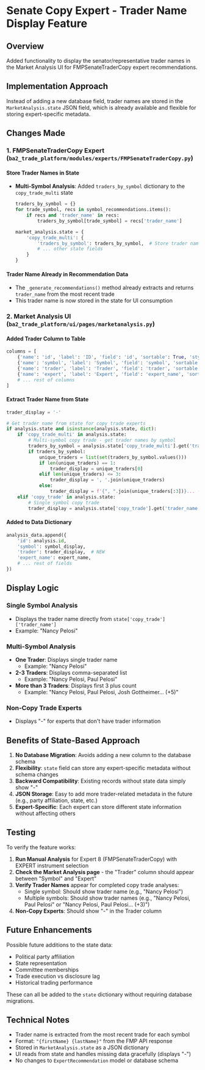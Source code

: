 # Senate Copy Expert - Trader Name Display Feature

## Overview
Added functionality to display the senator/representative trader names in the Market Analysis UI for FMPSenateTraderCopy expert recommendations.

## Implementation Approach
Instead of adding a new database field, trader names are stored in the `MarketAnalysis.state` JSON field, which is already available and flexible for storing expert-specific metadata.

## Changes Made

### 1. FMPSenateTraderCopy Expert (`ba2_trade_platform/modules/experts/FMPSenateTraderCopy.py`)

#### Store Trader Names in State
- **Multi-Symbol Analysis**: Added `traders_by_symbol` dictionary to the `copy_trade_multi` state
  ```python
  traders_by_symbol = {}
  for trade_symbol, recs in symbol_recommendations.items():
      if recs and 'trader_name' in recs:
          traders_by_symbol[trade_symbol] = recs['trader_name']
  
  market_analysis.state = {
      'copy_trade_multi': {
          'traders_by_symbol': traders_by_symbol,  # Store trader names for UI
          # ... other state fields
      }
  }
  ```

#### Trader Name Already in Recommendation Data
- The `_generate_recommendations()` method already extracts and returns `trader_name` from the most recent trade
- This trader name is now stored in the state for UI consumption

### 2. Market Analysis UI (`ba2_trade_platform/ui/pages/marketanalysis.py`)

#### Added Trader Column to Table
```python
columns = [
    {'name': 'id', 'label': 'ID', 'field': 'id', 'sortable': True, 'style': 'width: 80px'},
    {'name': 'symbol', 'label': 'Symbol', 'field': 'symbol', 'sortable': True, 'style': 'width: 100px'},
    {'name': 'trader', 'label': 'Trader', 'field': 'trader', 'sortable': True, 'style': 'width: 150px'},  # NEW
    {'name': 'expert', 'label': 'Expert', 'field': 'expert_name', 'sortable': True, 'style': 'width: 150px'},
    # ... rest of columns
]
```

#### Extract Trader Name from State
```python
trader_display = '-'

# Get trader name from state for copy trade experts
if analysis.state and isinstance(analysis.state, dict):
    if 'copy_trade_multi' in analysis.state:
        # Multi-symbol copy trade - get trader names by symbol
        traders_by_symbol = analysis.state['copy_trade_multi'].get('traders_by_symbol', {})
        if traders_by_symbol:
            unique_traders = list(set(traders_by_symbol.values()))
            if len(unique_traders) == 1:
                trader_display = unique_traders[0]
            elif len(unique_traders) <= 3:
                trader_display = ', '.join(unique_traders)
            else:
                trader_display = f'{", ".join(unique_traders[:3])}... (+{len(unique_traders)-3})'
    elif 'copy_trade' in analysis.state:
        # Single symbol copy trade
        trader_display = analysis.state['copy_trade'].get('trader_name', '-')
```

#### Added to Data Dictionary
```python
analysis_data.append({
    'id': analysis.id,
    'symbol': symbol_display,
    'trader': trader_display,  # NEW
    'expert_name': expert_name,
    # ... rest of fields
})
```

## Display Logic

### Single Symbol Analysis
- Displays the trader name directly from `state['copy_trade']['trader_name']`
- Example: "Nancy Pelosi"

### Multi-Symbol Analysis
- **One Trader**: Displays single trader name
  - Example: "Nancy Pelosi"
- **2-3 Traders**: Displays comma-separated list
  - Example: "Nancy Pelosi, Paul Pelosi"
- **More than 3 Traders**: Displays first 3 plus count
  - Example: "Nancy Pelosi, Paul Pelosi, Josh Gottheimer... (+5)"

### Non-Copy Trade Experts
- Displays "-" for experts that don't have trader information

## Benefits of State-Based Approach

1. **No Database Migration**: Avoids adding a new column to the database schema
2. **Flexibility**: `state` field can store any expert-specific metadata without schema changes
3. **Backward Compatibility**: Existing records without state data simply show "-"
4. **JSON Storage**: Easy to add more trader-related metadata in the future (e.g., party affiliation, state, etc.)
5. **Expert-Specific**: Each expert can store different state information without affecting others

## Testing

To verify the feature works:

1. **Run Manual Analysis** for Expert 8 (FMPSenateTraderCopy) with EXPERT instrument selection
2. **Check the Market Analysis page** - the "Trader" column should appear between "Symbol" and "Expert"
3. **Verify Trader Names** appear for completed copy trade analyses:
   - Single symbol: Should show trader name (e.g., "Nancy Pelosi")
   - Multiple symbols: Should show trader names (e.g., "Nancy Pelosi, Paul Pelosi" or "Nancy Pelosi, Paul Pelosi... (+3)")
4. **Non-Copy Experts**: Should show "-" in the Trader column

## Future Enhancements

Possible future additions to the state data:
- Political party affiliation
- State representation
- Committee memberships
- Trade execution vs disclosure lag
- Historical trading performance

These can all be added to the `state` dictionary without requiring database migrations.

## Technical Notes

- Trader name is extracted from the most recent trade for each symbol
- Format: `"{firstName} {lastName}"` from the FMP API response
- Stored in `MarketAnalysis.state` as a JSON dictionary
- UI reads from state and handles missing data gracefully (displays "-")
- No changes to `ExpertRecommendation` model or database schema
